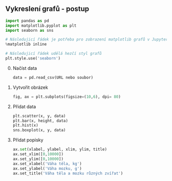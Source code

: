 ## Vykreslení grafů - postup

```python
import pandas as pd
import matplotlib.pyplot as plt
import seaborn as sns

# Následujicí řádek je potřeba pro zobrazení matplotlib grafů v Jupyter notebooku
%matplotlib inline 

# Následujicí řádek udělá hezčí styl grafů
plt.style.use('seaborn')
```

0. Načíst data
    
	```python
	data = pd.read_csv(URL nebo soubor)
	```

1. Vytvořit obrázek

	```python
	fig, ax = plt.subplots(figsize=(10,6), dpi= 80)
	```

2. Přidat data

	```python
	plt.scatter(x, y, data)
	plt.bar(x, height, data)
	plt.hist(x)
	sns.boxplot(x, y, data)
	```

3. Přidat popisky

	```python
	ax.set(xlabel, ylabel, xlim, ylim, title)
	ax.set_xlim([0,10000])
	ax.set_ylim([0,10000])
	ax.set_xlabel('Váha těla, kg')
	ax.set_ylabel('Váha mozku, g')
	ax.set_title('Váha těla a mozku různých zvířat')
	```